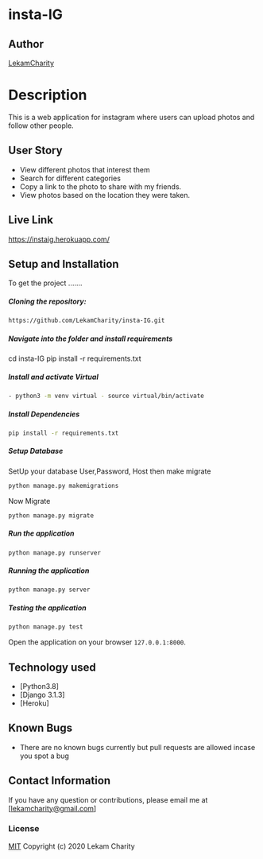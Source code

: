 # insta-IG
## Author  
  
[LekamCharity](https://github.com/LekamCharity/insta-IG.git)  
  
# Description  
This is a web application for instagram where users can upload photos and follow other people.


## User Story  
  
* View different photos that interest them  
* Search for different categories   
* Copy a link to the photo to share with my friends.  
* View photos based on the location they were taken.  

## Live Link
https://instaig.herokuapp.com/ 
  
## Setup and Installation  
To get the project .......  
  
##### Cloning the repository:  
 ```bash 
https://github.com/LekamCharity/insta-IG.git
```
##### Navigate into the folder and install requirements  

cd insta-IG pip install -r requirements.txt 

##### Install and activate Virtual  
 ```bash 
- python3 -m venv virtual - source virtual/bin/activate  
```  
##### Install Dependencies  
 ```bash 
 pip install -r requirements.txt 
```  
 ##### Setup Database  
  SetUp your database User,Password, Host then make migrate  
 ```bash 
python manage.py makemigrations  
 ``` 
 Now Migrate  
 ```bash 
 python manage.py migrate 
```
##### Run the application  
 ```bash 
 python manage.py runserver 
``` 
##### Running the application  
 ```bash 
 python manage.py server 
```
##### Testing the application  
 ```bash 
 python manage.py test 
```
Open the application on your browser `127.0.0.1:8000`.  
  
  
## Technology used  
  
* [Python3.8]
* [Django 3.1.3]
* [Heroku]  
  
  
## Known Bugs  
* There are no known bugs currently but pull requests are allowed incase you spot a bug  

## Contact Information   
If you have any question or contributions, please email me at [lekamcharity@gmail.com]  

### License
  [MIT](https://github.com/LekamCharity/insta-IG/blob/master/License) Copyright (c) 2020 Lekam Charity
